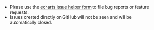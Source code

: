 <!--
Please Use https://ecomfe.github.io/echarts-issue-helper to create the issue.
Otherwise, it will be closed immediately.
Questions in the form of *How to use ...* should be at Stack Overflow rather than GitHub issue list.

请注意，所有 issue 必须由 https://ecomfe.github.io/echarts-issue-helper/?lang=zh-cn 创建，不然将会被直接关闭。
Issues 中不要问「如何使用 ECharts 实现……功能」的问题，相关问题请到 SegmentFault 或 Stack Overflow 提问，详见上面的链接。
-->

- Please use the [echarts issue helper form](https://ecomfe.github.io/echarts-issue-helper) to file bug reports or feature requests.
- Issues created directly on GitHub will not be seen and will be automatically closed.
